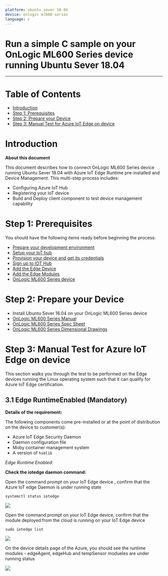 ```yaml
---
platform: ubuntu sever 18.04
device: onlogic ml600 series
language: c
---
```


Run a simple C sample on your OnLogic ML600 Series device running Ubuntu Sever 18.04
===
---

# Table of Contents

-   [Introduction](#Introduction)
-   [Step 1: Prerequisites](#Prerequisites)
-   [Step 2: Prepare your Device](#PrepareDevice)
-   [Step 3: Manual Test for Azure IoT Edge on device](#Manual)

<a name="Introduction"></a>
# Introduction

**About this document**

This document describes how to connect OnLogic ML600 Series device running Ubuntu Sever 18.04 with Azure IoT Edge Runtime pre-installed and Device Management. This multi-step process includes:

-   Configuring Azure IoT Hub
-   Registering your IoT device
-   Build and Deploy client component to test device management capability 

<a name="Prerequisites"></a>
# Step 1: Prerequisites

You should have the following items ready before beginning the process:

-   [Prepare your development environment][setup-devbox-linux]
-   [Setup your IoT hub](https://account.windowsazure.com/signup?offer=ms-azr-0044p)
-   [Provision your device and get its credentials][lnk-manage-iot-hub]
-   [Sign up to IOT Hub](https://account.windowsazure.com/signup?offer=ms-azr-0044p)
-   [Add the Edge Device](https://docs.microsoft.com/en-us/azure/iot-edge/quickstart-linux)
-   [Add the Edge Modules](https://docs.microsoft.com/en-us/azure/iot-edge/quickstart-linux#deploy-a-module)
-   [OnLogic ML600 Series device](https://www.onlogic.com/computers/industrial/fanless/ml600-series/)

<a name="PrepareDevice"></a>
# Step 2: Prepare your Device

-   Install Ubuntu Sever 18.04 on your OnLogic ML600 Series device
-   [OnLogic ML600 Series Manual](https://www.onlogic.com/support/documentation/ml600-technical-resources/)
-   [OnLogic ML600 Series Spec Sheet](https://static.onlogic.com/resources/spec-sheets/OnLogic-ML600g-52-Spec-Sheet-V1.pdf)
-   [OnLogic ML600 Series Dimensional Drawings](https://static.onlogic.com/resources/spec-sheets/OnLogic-ML600g-52-Spec-Sheet-V1.pdf)

<a name="Manual"></a>
# Step 3: Manual Test for Azure IoT Edge on device

This section walks you through the test to be performed on the Edge devices running the Linux operating system such that it can qualify for Azure IoT Edge certification.

<a name="Step-3-1-IoTEdgeRunTime"></a>
## 3.1 Edge RuntimeEnabled (Mandatory)

**Details of the requirement:**

The following components come pre-installed or at the point of distribution on the device to customer(s):

-   Azure IoT Edge Security Daemon
-   Daemon configuration file
-   Moby container management system
-   A version of `hsmlib` 

*Edge Runtime Enabled:*

**Check the iotedge daemon command:** 

Open the command prompt on your IoT Edge device , confirm that the Azure IoT edge Daemon is under running state

    systemctl status iotedge

 ![](./media/ArtiGO/Capture.png)

Open the command prompt on your IoT Edge device, confirm that the module deployed from the cloud is running on your IoT Edge device

    sudo iotedge list

 ![](./media/ArtiGO/iotedgedaemon.png) 

On the device details page of the Azure, you should see the runtime modules - edgeAgent, edgeHub and tempSensor modueles are under running status

 ![](./media/ArtiGO/tempSensor.png)

[setup-devbox-linux]: https://github.com/Azure/azure-iot-sdk-c/blob/master/doc/devbox_setup.md
[lnk-setup-iot-hub]: ../setup_iothub.md
[lnk-manage-iot-hub]: ../manage_iot_hub.md